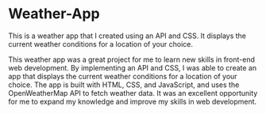 # Weather-App
This is a weather app that I created using an API and CSS. It displays the current weather conditions for a location of your choice.

This weather app was a great project for me to learn new skills in front-end web development. By implementing an API and CSS, I was able to create an app that displays the current weather conditions for a location of your choice. The app is built with HTML, CSS, and JavaScript, and uses the OpenWeatherMap API to fetch weather data. It was an excellent opportunity for me to expand my knowledge and improve my skills in web development.
